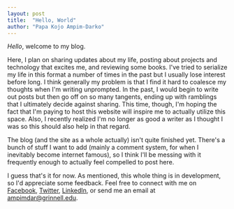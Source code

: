 ```yaml
---
layout: post
title:  "Hello, World"
author: "Papa Kojo Ampim-Darko"
---
```

*Hello*, welcome to my blog.

Here, I plan on sharing updates about my life, posting about projects and technology that excites me, and reviewing some books. I've tried to serialize my life in this format a number of times in the past but I usually lose interest before long. I think generally my problem is that I find it hard to coalesce my thoughts when I'm writing unprompted. In the past, I would begin to write out posts but then go off on so many tangents, ending up with ramblings that I ultimately decide against sharing. This time, though, I'm hoping the fact that I'm paying to host this website will inspire me to actually utilize this space. Also, I recently realized I'm no longer as good a writer as I thought I was so this should also help in that regard.  

The blog (and the site as a whole actually) isn't quite finished yet. There's a bunch of stuff I want to add (mainly a comment system, for when I inevitably become internet famous), so I think I'll be messing with it frequently enough to actually feel compelled to post here.

I guess that's it for now. As mentioned, this whole thing is in development, so I'd appreciate some feedback. Feel free to connect with me on [Facebook](https://www.facebook.com/papakojoampimdarko), [Twitter](https://www.twitter.com/Papakoj), [LinkedIn](https://www.linkedin.com/in/papakojo/), or send me an email at [ampimdar@grinnell.edu](mailto:ampimdar@grinnell.edu).  
